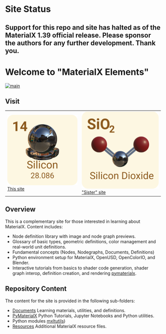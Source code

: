 # Site Status

## Support for this repo and site has halted as of the MaterialX 1.39 official release. Please sponsor the authors for any further development. Thank you.

# Welcome to "MaterialX Elements"
[![main](https://github.com/kwokcb/MaterialX_Plus/actions/workflows/main.yml/badge.svg)](https://github.com/kwokcb/MaterialX_Plus/actions/workflows/main.yml)


## Visit

<table>
<tr>
<td>
<a href="https://kwokcb.github.io/MaterialX_Learn/">
<img src="./documents/images/silicon_2_yellow.png" width=100%>
This site
<td>
<a href="https://kwokcb.github.io/MaterialXLab/documents/compounds.html">
<img src="./documents/images/silicon_dioxide.png" width=100%>
"Sister" site
</a>
</table>

## Overview

This is a complementary site for those interested in learning about MaterialX. Content includes:
* Node definition library with image and node graph previews. 
* Glossary of basic types, geometric definitions, color management and real-world unit definitions. 
* Fundamental concepts (Nodes, Nodegraphs, Documents, Definitions) 
* Python environment setup for MaterialX, OpenUSD, OpenColorIO, and Blender.
* Interactive tutorials from basics to shader code generation, shader graph interop, definition creation, and rendering [pymaterialx](pymaterialx).

## Repository Content
The content for the site is provided in the following sub-folders:

* [Documents](documents) Learning materials, utilities, and definitions.
* [PyMaterialX](pymaterialx) Python Tutorials,  Jupyter Notebooks and Python utilities. 
* Python modules [mxltutils](pymaterialx/mtlxutils))
* [Resources](resources) Additional MaterialX resource files.

